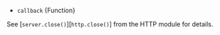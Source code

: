 <!-- YAML
added: v0.1.90
-->
- `callback` {Function}

See [`server.close()`][`http.close()`] from the HTTP module for details.


